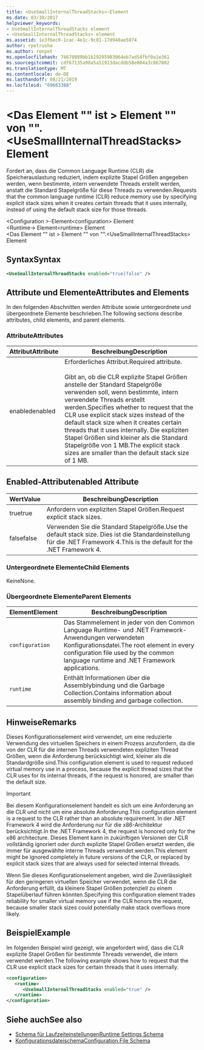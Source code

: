 ```yaml
---
title: <UseSmallInternalThreadStacks>-Element
ms.date: 03/30/2017
helpviewer_keywords:
- UseSmallInternalThreadStacks element
- <UseSmallInternalThreadStacks> element
ms.assetid: 1e3f6ec0-1cac-4e1c-9c81-17d948ae5874
author: rpetrusha
ms.author: ronpet
ms.openlocfilehash: 74678089bb1b19295983064eb7ad54fbf0a1e361
ms.sourcegitcommit: cdf67135a98a5a51913dacddb58e004a3c867802
ms.translationtype: MT
ms.contentlocale: de-DE
ms.lasthandoff: 08/21/2019
ms.locfileid: "69663388"
---
```

# <a name="usesmallinternalthreadstacks-element"></a><span data-ttu-id="24679-102">\<Das Element "" ist > Element "" von "".</span><span class="sxs-lookup"><span data-stu-id="24679-102">\<UseSmallInternalThreadStacks> Element</span></span>
<span data-ttu-id="24679-103">Fordert an, dass die Common Language Runtime (CLR) die Speicherauslastung reduziert, indem explizite Stapel Größen angegeben werden, wenn bestimmte, intern verwendete Threads erstellt werden, anstatt die Standard Stapelgröße für diese Threads zu verwenden.</span><span class="sxs-lookup"><span data-stu-id="24679-103">Requests that the common language runtime (CLR) reduce memory use by specifying explicit stack sizes when it creates certain threads that it uses internally, instead of using the default stack size for those threads.</span></span>  
  
 <span data-ttu-id="24679-104">\<Configuration >-Element</span><span class="sxs-lookup"><span data-stu-id="24679-104">\<configuration> Element</span></span>  
<span data-ttu-id="24679-105">\<Runtime-> Element</span><span class="sxs-lookup"><span data-stu-id="24679-105">\<runtime> Element</span></span>  
<span data-ttu-id="24679-106">\<Das Element "" ist > Element "" von "".</span><span class="sxs-lookup"><span data-stu-id="24679-106">\<UseSmallInternalThreadStacks> Element</span></span>  
  
## <a name="syntax"></a><span data-ttu-id="24679-107">Syntax</span><span class="sxs-lookup"><span data-stu-id="24679-107">Syntax</span></span>  
  
```xml  
<UseSmallInternalThreadStacks enabled="true|false" />  
```  
  
## <a name="attributes-and-elements"></a><span data-ttu-id="24679-108">Attribute und Elemente</span><span class="sxs-lookup"><span data-stu-id="24679-108">Attributes and Elements</span></span>  
 <span data-ttu-id="24679-109">In den folgenden Abschnitten werden Attribute sowie untergeordnete und übergeordnete Elemente beschrieben.</span><span class="sxs-lookup"><span data-stu-id="24679-109">The following sections describe attributes, child elements, and parent elements.</span></span>  
  
### <a name="attributes"></a><span data-ttu-id="24679-110">Attribute</span><span class="sxs-lookup"><span data-stu-id="24679-110">Attributes</span></span>  
  
|<span data-ttu-id="24679-111">Attribut</span><span class="sxs-lookup"><span data-stu-id="24679-111">Attribute</span></span>|<span data-ttu-id="24679-112">Beschreibung</span><span class="sxs-lookup"><span data-stu-id="24679-112">Description</span></span>|  
|---------------|-----------------|  
|<span data-ttu-id="24679-113">enabled</span><span class="sxs-lookup"><span data-stu-id="24679-113">enabled</span></span>|<span data-ttu-id="24679-114">Erforderliches Attribut.</span><span class="sxs-lookup"><span data-stu-id="24679-114">Required attribute.</span></span><br /><br /> <span data-ttu-id="24679-115">Gibt an, ob die CLR explizite Stapel Größen anstelle der Standard Stapelgröße verwenden soll, wenn bestimmte, intern verwendete Threads erstellt werden.</span><span class="sxs-lookup"><span data-stu-id="24679-115">Specifies whether to request that the CLR use explicit stack sizes instead of the default stack size when it creates certain threads that it uses internally.</span></span> <span data-ttu-id="24679-116">Die expliziten Stapel Größen sind kleiner als die Standard Stapelgröße von 1 MB.</span><span class="sxs-lookup"><span data-stu-id="24679-116">The explicit stack sizes are smaller than the default stack size of 1 MB.</span></span>|  
  
## <a name="enabled-attribute"></a><span data-ttu-id="24679-117">Enabled-Attribut</span><span class="sxs-lookup"><span data-stu-id="24679-117">enabled Attribute</span></span>  
  
|<span data-ttu-id="24679-118">Wert</span><span class="sxs-lookup"><span data-stu-id="24679-118">Value</span></span>|<span data-ttu-id="24679-119">Beschreibung</span><span class="sxs-lookup"><span data-stu-id="24679-119">Description</span></span>|  
|-----------|-----------------|  
|<span data-ttu-id="24679-120">true</span><span class="sxs-lookup"><span data-stu-id="24679-120">true</span></span>|<span data-ttu-id="24679-121">Anfordern von expliziten Stapel Größen.</span><span class="sxs-lookup"><span data-stu-id="24679-121">Request explicit stack sizes.</span></span>|  
|<span data-ttu-id="24679-122">false</span><span class="sxs-lookup"><span data-stu-id="24679-122">false</span></span>|<span data-ttu-id="24679-123">Verwenden Sie die Standard Stapelgröße.</span><span class="sxs-lookup"><span data-stu-id="24679-123">Use the default stack size.</span></span> <span data-ttu-id="24679-124">Dies ist die Standardeinstellung für die .NET Framework 4.</span><span class="sxs-lookup"><span data-stu-id="24679-124">This is the default for the .NET Framework 4.</span></span>|  
  
### <a name="child-elements"></a><span data-ttu-id="24679-125">Untergeordnete Elemente</span><span class="sxs-lookup"><span data-stu-id="24679-125">Child Elements</span></span>  
 <span data-ttu-id="24679-126">Keine</span><span class="sxs-lookup"><span data-stu-id="24679-126">None.</span></span>  
  
### <a name="parent-elements"></a><span data-ttu-id="24679-127">Übergeordnete Elemente</span><span class="sxs-lookup"><span data-stu-id="24679-127">Parent Elements</span></span>  
  
|<span data-ttu-id="24679-128">Element</span><span class="sxs-lookup"><span data-stu-id="24679-128">Element</span></span>|<span data-ttu-id="24679-129">Beschreibung</span><span class="sxs-lookup"><span data-stu-id="24679-129">Description</span></span>|  
|-------------|-----------------|  
|`configuration`|<span data-ttu-id="24679-130">Das Stammelement in jeder von den Common Language Runtime- und .NET Framework-Anwendungen verwendeten Konfigurationsdatei.</span><span class="sxs-lookup"><span data-stu-id="24679-130">The root element in every configuration file used by the common language runtime and .NET Framework applications.</span></span>|  
|`runtime`|<span data-ttu-id="24679-131">Enthält Informationen über die Assemblybindung und die Garbage Collection.</span><span class="sxs-lookup"><span data-stu-id="24679-131">Contains information about assembly binding and garbage collection.</span></span>|  
  
## <a name="remarks"></a><span data-ttu-id="24679-132">Hinweise</span><span class="sxs-lookup"><span data-stu-id="24679-132">Remarks</span></span>  
 <span data-ttu-id="24679-133">Dieses Konfigurationselement wird verwendet, um eine reduzierte Verwendung des virtuellen Speichers in einem Prozess anzufordern, da die von der CLR für die internen Threads verwendeten expliziten Thread Größen, wenn die Anforderung berücksichtigt wird, kleiner als die Standardgröße sind.</span><span class="sxs-lookup"><span data-stu-id="24679-133">This configuration element is used to request reduced virtual memory use in a process, because the explicit thread sizes that the CLR uses for its internal threads, if the request is honored, are smaller than the default size.</span></span>  
  
> [!IMPORTANT]
>  <span data-ttu-id="24679-134">Bei diesem Konfigurationselement handelt es sich um eine Anforderung an die CLR und nicht um eine absolute Anforderung.</span><span class="sxs-lookup"><span data-stu-id="24679-134">This configuration element is a request to the CLR rather than an absolute requirement.</span></span> <span data-ttu-id="24679-135">In der .NET Framework 4 wird die Anforderung nur für die x86-Architektur berücksichtigt.</span><span class="sxs-lookup"><span data-stu-id="24679-135">In the .NET Framework 4, the request is honored only for the x86 architecture.</span></span> <span data-ttu-id="24679-136">Dieses Element kann in zukünftigen Versionen der CLR vollständig ignoriert oder durch explizite Stapel Größen ersetzt werden, die immer für ausgewählte interne Threads verwendet werden.</span><span class="sxs-lookup"><span data-stu-id="24679-136">This element might be ignored completely in future versions of the CLR, or replaced by explicit stack sizes that are always used for selected internal threads.</span></span>  
  
 <span data-ttu-id="24679-137">Wenn Sie dieses Konfigurationselement angeben, wird die Zuverlässigkeit für den geringeren virtuellen Speicher verwendet, wenn die CLR die Anforderung erfüllt, da kleinere Stapel Größen potenziell zu einem Stapelüberlauf führen könnten.</span><span class="sxs-lookup"><span data-stu-id="24679-137">Specifying this configuration element trades reliability for smaller virtual memory use if the CLR honors the request, because smaller stack sizes could potentially make stack overflows more likely.</span></span>  
  
## <a name="example"></a><span data-ttu-id="24679-138">Beispiel</span><span class="sxs-lookup"><span data-stu-id="24679-138">Example</span></span>  
 <span data-ttu-id="24679-139">Im folgenden Beispiel wird gezeigt, wie angefordert wird, dass die CLR explizite Stapel Größen für bestimmte Threads verwendet, die intern verwendet werden.</span><span class="sxs-lookup"><span data-stu-id="24679-139">The following example shows how to request that the CLR use explicit stack sizes for certain threads that it uses internally.</span></span>  
  
```xml  
<configuration>  
   <runtime>  
      <UseSmallInternalThreadStacks enabled="true" />  
   </runtime>  
</configuration>  
```  
  
## <a name="see-also"></a><span data-ttu-id="24679-140">Siehe auch</span><span class="sxs-lookup"><span data-stu-id="24679-140">See also</span></span>

- [<span data-ttu-id="24679-141">Schema für Laufzeiteinstellungen</span><span class="sxs-lookup"><span data-stu-id="24679-141">Runtime Settings Schema</span></span>](index.md)
- [<span data-ttu-id="24679-142">Konfigurationsdateischema</span><span class="sxs-lookup"><span data-stu-id="24679-142">Configuration File Schema</span></span>](../index.md)
